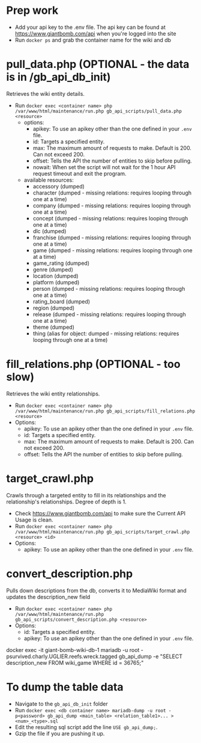# Prep work

- Add your api key to the .env file. The api key can be found at https://www.giantbomb.com/api when you're logged into the site
- Run `docker ps` and grab the container name for the wiki and db

# pull_data.php (OPTIONAL - the data is in /gb_api_db_init)

Retrieves the wiki entity details.

- Run `docker exec <container name> php /var/www/html/maintenance/run.php gb_api_scripts/pull_data.php <resource>`
  - options:
    - apikey: To use an apikey other than the one defined in your `.env` file.
    - id: Targets a specified entity.
    - max: The maximum amount of requests to make. Default is 200. Can not exceed 200.
    - offset: Tells the API the number of entities to skip before pulling.
    - nowait: When set the script will not wait for the 1 hour API request timeout and exit the program.
  - available resources:
    - accessory (dumped)
    - character (dumped - missing relations: requires looping through one at a time)
    - company (dumped - missing relations: requires looping through one at a time)
    - concept (dumped - missing relations: requires looping through one at a time)
    - dlc (dumped)
    - franchise (dumped - missing relations: requires looping through one at a time)
    - game (dumped - missing relations: requires looping through one at a time)
    - game_rating (dumped)
    - genre (dumped)
    - location (dumped)
    - platform (dumped)
    - person (dumped - missing relations: requires looping through one at a time)
    - rating_board (dumped)
    - region (dumped)
    - release (dumped - missing relations: requires looping through one at a time)
    - theme (dumped)
    - thing (alias for object: dumped - missing relations: requires looping through one at a time)

# fill_relations.php (OPTIONAL - too slow)

Retrieves the wiki entity relationships.

- Run `docker exec <container name> php /var/www/html/maintenance/run.php gb_api_scripts/fill_relations.php <resource>`
- Options:
  - apikey: To use an apikey other than the one defined in your `.env` file.
  - id: Targets a specified entity.
  - max: The maximum amount of requests to make. Default is 200. Can not exceed 200.
  - offset: Tells the API the number of entities to skip before pulling.

# target_crawl.php

Crawls through a targeted entity to fill in its relationships and the relationship's relationships. Degree of depth is 1.

- Check https://www.giantbomb.com/api to make sure the Current API Usage is clean.
- Run `docker exec <container name> php /var/www/html/maintenance/run.php gb_api_scripts/target_crawl.php <resource> <id>`
- Options:
  - apikey: To use an apikey other than the one defined in your `.env` file.

# convert_description.php

Pulls down descriptions from the db, converts it to MediaWiki format and updates the description_new field

- Run `docker exec <container name> php /var/www/html/maintenance/run.php gb_api_scripts/convert_description.php <resource>`
- Options:
  - id: Targets a specified entity.
  - apikey: To use an apikey other than the one defined in your `.env` file.

docker exec -it giant-bomb-wiki-db-1 mariadb -u root -psurvived.charly.UGLIER.reefs.wreck.tagged gb_api_dump -e "SELECT description_new FROM wiki_game WHERE id = 36765;"

# To dump the table data

- Navigate to the `gb_api_db_init` folder
- Run `docker exec <db container name> mariadb-dump -u root -p<password> gb_api_dump <main_table> <relation_table1>... > <num>_<type>.sql`
- Edit the resulting sql script add the line `USE gb_api_dump;`.
- Gzip the file if you are pushing it up.
